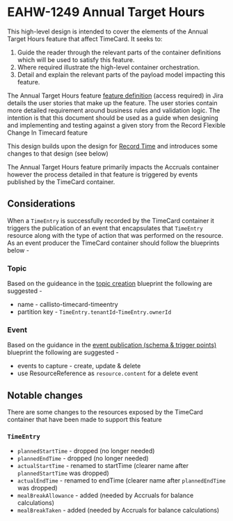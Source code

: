 # EAHW-1249 Annual Target Hours

This high-level design is intended to cover the elements of the Annual Target Hours feature that affect TimeCard. It seeks to:

1.  Guide the reader through the relevant parts of the container definitions which will be used to satisfy this feature.
2.  Where required illustrate the high-level container orchestration.
3.  Detail and explain the relevant parts of the payload model impacting this feature.

The Annual Target Hours feature [feature definition](https://collaboration.homeoffice.gov.uk/jira/browse/EAHW-1249) (access required) in Jira details the user stories that make up the feature. The user stories contain more detailed requirement around business rules and validation logic. The intention is that this document should be used as a guide when designing and implementing and testing against a given story from the Record Flexible Change In Timecard feature

This design builds upon the design for [Record Time](./record-time.md) and introduces some changes to that design (see below)

The Annual Target Hours feature primarily impacts the Accruals container however the process detailed in that feature is triggered by events published by the TimeCard container.

## Considerations
When a `TimeEntry` is successfully recorded by the TimeCard container it triggers the publication of an event that encapsulates that `TimeEntry` resource along with the type of action that was performed on the resource. As an event producer the TimeCard container should follow the blueprints below - 

### Topic
Based on the guideance in the [topic creation](https://github.com/UKHomeOffice/callisto-docs/blob/main/blueprints/topic-creation.md) blueprint the following are suggested - 

- name - callisto-timecard-timeentry
- partition key - `TimeEntry.tenantId`-`TimeEntry.ownerId`

### Event
Based on the guidance in the [event publication (schema & trigger points)](https://github.com/UKHomeOffice/callisto-docs/blob/main/blueprints/event-publishing-and-consuming.md) blueprint the following are suggested - 

- events to capture - create, update & delete
- use ResourceReference as `resource.content` for a delete event

## Notable changes
There are some changes to the resources exposed by the TimeCard container that have been made to support this feature

### `TimeEntry`
- `plannedStartTime` - dropped (no longer needed)
- `plannedEndTime` - dropped (no longer needed)
- `actualStartTime` - renamed to startTime (clearer name after `plannedStartTime` was dropped)
- `actualEndTime` - renamed to endTime (clearer name after `plannedEndTime` was dropped)
- `mealBreakAllowance` - added (needed by Accruals for balance calculations)
- `mealBreakTaken` - added (needed by Accruals for balance calculations)



